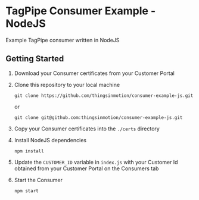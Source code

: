 # TagPipe Consumer Example - NodeJS

Example TagPipe consumer written in NodeJS

## Getting Started

1.  Download your Consumer certificates from your Customer Portal

1.  Clone this repository to your local machine

    ```
    git clone https://github.com/thingsinmotion/consumer-example-js.git
    ```

    or

    ```
    git clone git@github.com:thingsinmotion/consumer-example-js.git
    ```

1.  Copy your Consumer certificates into the `./certs` directory

1.  Install NodeJS dependencies

    ```
    npm install
    ```

1.  Update the `CUSTOMER_ID` variable in `index.js` with your Customer Id obtained from your Customer Portal on the Consumers tab

1.  Start the Consumer

    ```
    npm start
    ```
